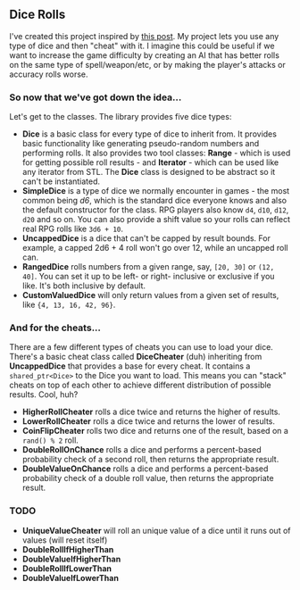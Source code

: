 ## Dice Rolls

I've created this project inspired by [this post](http://www.redblobgames.com/articles/probability/damage-rolls.html). My project lets you use any type of dice and then "cheat" with it. I imagine this could be useful if we want to increase the game difficulty by creating an AI that has better rolls on the same type of spell/weapon/etc, or by making the player's attacks or accuracy rolls worse.

### So now that we've got down the idea...

Let's get to the classes. The library provides five dice types:

* **Dice** is a basic class for every type of dice to inherit from. It provides basic functionality like generating pseudo-random numbers and performing rolls. It also provides two tool classes: **Range** - which is used for getting possible roll results - and **Iterator** - which can be used like any iterator from STL. The **Dice** class is designed to be abstract so it can't be instantiated.
* **SimpleDice** is a type of dice we normally encounter in games - the most common being _d6_, which is the standard dice everyone knows and also the default constructor for the class. RPG players also know `d4`, `d10`, `d12`, `d20` and so on. You can also provide a shift value so your rolls can reflect real RPG rolls like `3d6 + 10`.
* **UncappedDice** is a dice that can't be capped by result bounds. For example, a capped 2d6 + 4 roll won't go over 12, while an uncapped roll can.
* **RangedDice** rolls numbers from a given range, say, `[20, 30]` or `(12, 40]`. You can set it up to be left- or right- inclusive or exclusive if you like. It's both inclusive by default.
* **CustomValuedDice** will only return values from a given set of results, like `{4, 13, 16, 42, 96}`.

### And for the cheats...

There are a few different types of cheats you can use to load your dice. There's a basic cheat class called **DiceCheater** (duh) inheriting from **UncappedDice** that provides a base for every cheat. It contains a `shared_ptr<Dice>` to the Dice you want to load. This means you can "stack" cheats on top of each other to achieve different distribution of possible results. Cool, huh?

* **HigherRollCheater** rolls a dice twice and returns the higher of results.
* **LowerRollCheater** rolls a dice twice and returns the lower of results.
* **CoinFlipCheater** rolls two dice and returns one of the result, based on a `rand() % 2` roll.
* **DoubleRollOnChance** rolls a dice and performs a percent-based probability check of a second roll, then returns the appropriate result.
* **DoubleValueOnChance** rolls a dice and performs a percent-based probability check of a double roll value, then returns the appropriate result.

### TODO

* **UniqueValueCheater** will roll an unique value of a dice until it runs out of values (will reset itself)
* **DoubleRollIfHigherThan**
* **DoubleValueIfHigherThan**
* **DoubleRollIfLowerThan**
* **DoubleValueIfLowerThan**
